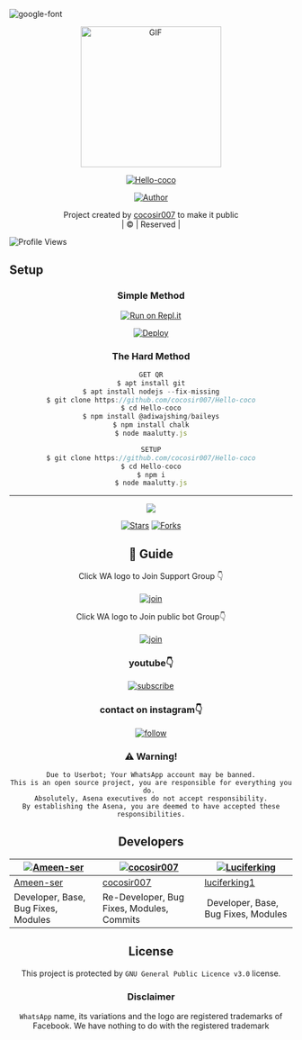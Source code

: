  <img src="https://i.ibb.co/MPJ93X9/20211209-205206.png" alt="google-font" border="0"></a>
<div align="center">
        <img src="https://i.ibb.co/6tbmPj1/maaluttty.jpg" alt="GIF" width="250" height="250"/>
</p>

<a href="#"><img title="Hello-coco" src="https://img.shields.io/badge/Hello-coco-green?colorA=%23ff0000&colorB=%23017e40&style=for-the-badge"></a>
</p>
  <p align="center">
<a href="https://github.com/cocosir007"><img title="Author" src="https://img.shields.io/badge/Author-Husnijin-/Hello-coco?color=blue&style=for-the-badge&logo=whatsapp"></a>
</p>
</div>
<p align="center">
Project created by <a href="https://github.com/cocosir007">cocosir007</a> to make it public
    <br>
       | © |
        Reserved |
    <br> 
</p>

![Profile Views](https://hits.seeyoufarm.com/api/count/incr/badge.svg?url=https://github.com/cocosir007/Hello-coco&title=Hello-coco%20Views)

## Setup
<div align="center">

  ### Simple Method
 
[![Run on Repl.it](https://repl.it/badge/github/quiec/whatsAlfa)](https://replit.com/@Husniser-MAALUTTYV3QR)
  

[![Deploy](https://www.herokucdn.com/deploy/button.svg)](https://heroku.com/deploy?template=https://github.com/cocosir007/Hello-coco.git) 
 
### The Hard Method
```js
GET QR
$ apt install git
$ apt install nodejs --fix-missing
$ git clone https://github.com/cocosir007/Hello-coco
$ cd Hello-coco
$ npm install @adiwajshing/baileys
$ npm install chalk
$ node maalutty.js
```
      
```js
SETUP
$ git clone https://github.com/cocosir007/Hello-coco
$ cd Hello-coco
$ npm i
$ node maalutty.js
```

----

  <p align="center">
  <a href="httsp://github.com/cocosir007/Hello-coco">
    
<a href="https://github.com/farhan-dqz/followers">
<img src="https://img.shields.io/github/repo-size/farhan-dqz/Julie-Mwol?color=green&label=Repo%20total%20size&style=plastic">
<p align="center">
<a href="https://github.com/cocosir007/followers"
<img title="Followers" src="https://img.shields.io/github/followers/cocosir007?color=blue&style=flat-square"></a>
<a href="https://github.com/cocosir007/Hello-coco/stargazers/"><img title="Stars" src="https://img.shields.io/github/stars/cocosir007/Hello-coco?color=blue&style=flat-trangle"></a>
<a href="https://github.com/cocosir007/Hello-coco/network/members"><img title="Forks" src="https://img.shields.io/github/forks/cocosir007/Hello-coco?color=blue&style=flat-trangle"></a>
</p>

## 📢 Guide
Click WA logo to Join Support Group 👇
    <br>
<br>
  [![join](https://github.com/Alien-alfa/PublicBot/blob/main/wlogo.svg.png)](https://chat.whatsapp.com/FO3JyZPm1ma3vHyEQjaToY)
  <div align="center">


Click WA logo to Join public bot Group👇
    <br>
<br>
  [![join](https://github.com/Alien-alfa/PublicBot/blob/main/wlogo.svg.png)](https://chat.whatsapp.com/BUt420LTGKBHNHALHKV9jJ)
  <div align="center">

  </div>

### youtube👇

[![subscribe](https://i.ibb.co/mqttCVQ/images-1-1.png)](https://youtube.com/channel/UCllom1TvXieyxcGaanSpMvA)


### contact on instagram👇

[![follow](https://i.ibb.co/zHdm4Hj/images-5-2.jpg)](https://www.instagram.com/_husni_ser_/)


### ⚠️ Warning! 
```
Due to Userbot; Your WhatsApp account may be banned.
This is an open source project, you are responsible for everything you do. 
Absolutely, Asena executives do not accept responsibility.
By establishing the Asena, you are deemed to have accepted these responsibilities.
```

## Developers
  <div align="center">
    
  [![Ameen-ser](https://github.com/Ameen-ser.png?size=100)](https://github.com/Ameen-ser) | [![cocosir007](https://github.com/cocosir007.png?size=100)](https://github.com/AI-VIKI) | [![Luciferking](https://github.com/luciferking1.png?size=100)](https://github.com/luciferking1) 
----|----|----
[Ameen-ser](https://github.com/Ameen-ser) | [cocosir007](https://github.com/cocosir007/COCOSIR) | [luciferking1](https://github.com/luciferking1) 
Developer, Base, Bug Fixes, Modules| Re-Developer, Bug Fixes, Modules, Commits |  Developer, Base, Bug Fixes, Modules
  </div>
    
    


## License
This project is protected by `GNU General Public Licence v3.0` license.

### Disclaimer
`WhatsApp` name, its variations and the logo are registered trademarks of Facebook. We have nothing to do with the registered trademark
